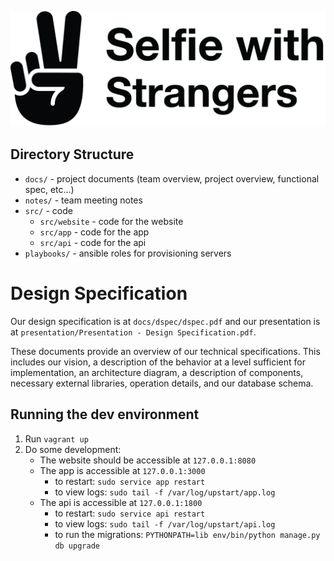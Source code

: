 [![](docs/logo.png)](http://selfiewithstrangers.club)

## Directory Structure

- `docs/` - project documents (team overview, project overview, functional spec, etc...)
- `notes/` - team meeting notes
- `src/` - code
    - `src/website` - code for the website
    - `src/app` - code for the app
    - `src/api` - code for the api
- `playbooks/` - ansible roles for provisioning servers

# Design Specification

Our design specification is at `docs/dspec/dspec.pdf` and our presentation is at `presentation/Presentation - Design Specification.pdf`.

These documents provide an overview of our technical specifications. This includes our vision, a description of the behavior at a level sufficient for implementation, an architecture diagram, a description of components, necessary external libraries, operation details, and our database schema.

## Running the dev environment

1. Run `vagrant up`
1. Do some development:
    - The website should be accessible at `127.0.0.1:8080`
    - The app is accessible at `127.0.0.1:3000`
      - to restart: `sudo service app restart`
      - to view logs: `sudo tail -f /var/log/upstart/app.log`
    - The api is accessible at `127.0.0.1:1800`
      - to restart: `sudo service api restart`
      - to view logs: `sudo tail -f /var/log/upstart/api.log`
      - to run the migrations: `PYTHONPATH=lib env/bin/python manage.py db upgrade`

